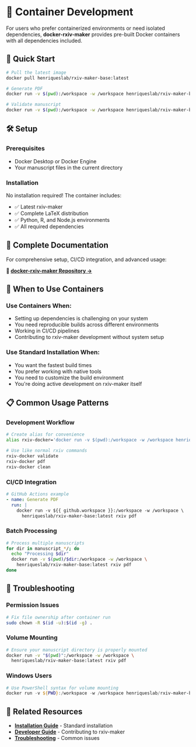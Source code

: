 # 🐳 Container Development

For users who prefer containerized environments or need isolated dependencies, **docker-rxiv-maker** provides pre-built Docker containers with all dependencies included.

## 🚀 Quick Start

```bash
# Pull the latest image
docker pull henriqueslab/rxiv-maker-base:latest

# Generate PDF
docker run -v $(pwd):/workspace -w /workspace henriqueslab/rxiv-maker-base:latest rxiv pdf

# Validate manuscript
docker run -v $(pwd):/workspace -w /workspace henriqueslab/rxiv-maker-base:latest rxiv validate
```

## 🛠️ Setup

### Prerequisites
- Docker Desktop or Docker Engine
- Your manuscript files in the current directory

### Installation
No installation required! The container includes:
- ✅ Latest rxiv-maker
- ✅ Complete LaTeX distribution
- ✅ Python, R, and Node.js environments
- ✅ All required dependencies

## 📖 Complete Documentation

For comprehensive setup, CI/CD integration, and advanced usage:

**📖 [docker-rxiv-maker Repository →](https://github.com/HenriquesLab/docker-rxiv-maker)**

## 🔄 When to Use Containers

### **Use Containers When:**
- Setting up dependencies is challenging on your system
- You need reproducible builds across different environments
- Working in CI/CD pipelines
- Contributing to rxiv-maker development without system setup

### **Use Standard Installation When:**
- You want the fastest build times
- You prefer working with native tools
- You need to customize the build environment
- You're doing active development on rxiv-maker itself

## 📋 Common Usage Patterns

### Development Workflow
```bash
# Create alias for convenience
alias rxiv-docker='docker run -v $(pwd):/workspace -w /workspace henriqueslab/rxiv-maker-base:latest rxiv'

# Use like normal rxiv commands
rxiv-docker validate
rxiv-docker pdf
rxiv-docker clean
```

### CI/CD Integration
```yaml
# GitHub Actions example
- name: Generate PDF
  run: |
    docker run -v ${{ github.workspace }}:/workspace -w /workspace \
      henriqueslab/rxiv-maker-base:latest rxiv pdf
```

### Batch Processing
```bash
# Process multiple manuscripts
for dir in manuscript_*/; do
  echo "Processing $dir"
  docker run -v $(pwd)/$dir:/workspace -w /workspace \
    henriqueslab/rxiv-maker-base:latest rxiv pdf
done
```

## 🚨 Troubleshooting

### Permission Issues
```bash
# Fix file ownership after container run
sudo chown -R $(id -u):$(id -g) .
```

### Volume Mounting
```bash
# Ensure your manuscript directory is properly mounted
docker run -v "$(pwd)":/workspace -w /workspace \
  henriqueslab/rxiv-maker-base:latest rxiv pdf
```

### Windows Users
```powershell
# Use PowerShell syntax for volume mounting
docker run -v ${PWD}:/workspace -w /workspace henriqueslab/rxiv-maker-base:latest rxiv pdf
```

## 🔗 Related Resources

- **[Installation Guide](../quick-start/installation.md)** - Standard installation
- **[Developer Guide](../development/developer-guide.md)** - Contributing to rxiv-maker
- **[Troubleshooting](../troubleshooting/troubleshooting.md)** - Common issues